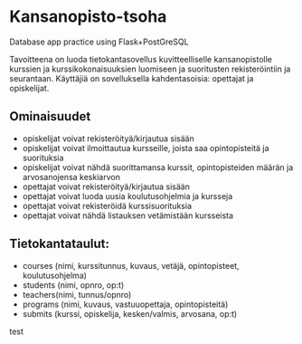 # Kansanopisto-tsoha
Database app practice using Flask+PostGreSQL

Tavoitteena on luoda tietokantasovellus kuvitteelliselle kansanopistolle kurssien ja kurssikokonaisuuksien luomiseen ja suoritusten rekisteröintiin ja seurantaan. Käyttäjiä on sovelluksella kahdentasoisia: opettajat ja opiskelijat.

## Ominaisuudet
- opiskelijat voivat rekisteröityä/kirjautua sisään
- opiskelijat voivat ilmoittautua kursseille, joista saa opintopisteitä ja suorituksia
- opiskelijat voivat nähdä suorittamansa kurssit, opintopisteiden määrän ja arvosanojensa keskiarvon
- opettajat voivat rekisteröityä/kirjautua sisään
- opettajat voivat luoda uusia koulutusohjelmia ja kursseja
- opettajat voivat rekisteröidä kurssisuorituksia
- opettajat voivat nähdä listauksen vetämistään kursseista

## Tietokantataulut:
- courses (nimi, kurssitunnus, kuvaus, vetäjä, opintopisteet, koulutusohjelma)
- students (nimi, opnro, op:t)
- teachers(nimi, tunnus/opnro)
- programs (nimi, kuvaus, vastuuopettaja, opintopisteitä)
- submits (kurssi, opiskelija, kesken/valmis, arvosana, op:t)


test
